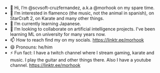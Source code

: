 - 👋 Hi, I’m @scvsoft-cruzfernandez, a.k.a @morhook on my spare time.
- 👀 I’m interested in flamenco (the music, not the animal in spanish), on StarCraft 2, on Karate and many other things.
- 🌱 I’m currently learning Japanese.
- 💞️ I’m looking to collaborate on artificial intelligence projects. I've been learning ML on university for many years now. 
- 📫 How to reach find my on my socials. https://linktr.ee/morhook
- 😄 Pronouns: he/him
- ⚡ Fun fact: I have a twitch channel where I stream gaming, karate and music. I play the guitar and other things there. Also I have a youtube channel. https://linktr.ee/morhook
